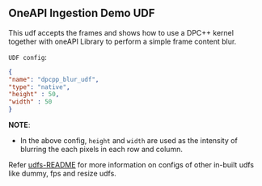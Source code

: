 ## OneAPI Ingestion Demo UDF

This udf accepts the frames and shows how to use a DPC++ kernel together with
oneAPI Library to perform a simple frame content blur.

`UDF config`:

```json
{
"name": "dpcpp_blur_udf",
"type": "native",
"height" : 50,
"width" : 50
}
```

**NOTE**:

* In the above config, `height` and `width` are used as the intensity of blurring the each pixels in each row and column.

Refer [udfs-README](https://github.com/open-edge-insights/video-common/blob/master/udfs/README.md) for more information on configs of other in-built udfs like dummy, fps and resize udfs.
